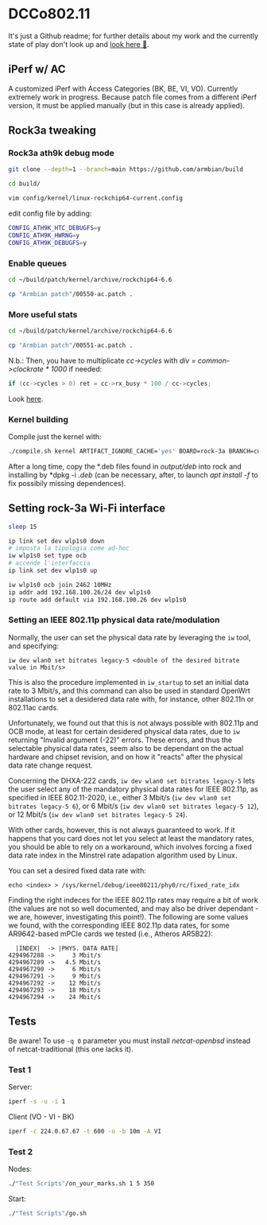 # DCCo802.11

It's just a Github readme; for further details about my work and the currently state of play don't look up and [look here 👀](https://antoniosolida.notion.site/State-of-play-e6e839db40084c228981ff2eb598a522?pvs=4). 

## iPerf w/ AC
A customized iPerf with Access Categories (BK, BE, VI, VO).
Currently extremely work in progress.
Because patch file comes from a different iPerf version, it must be applied manually (but in this case is already applied).

## Rock3a tweaking
### Rock3a ath9k debug mode

```bash
git clone --depth=1 --branch=main https://github.com/armbian/build 

cd build/

vim config/kernel/linux-rockchip64-current.config 
```

edit config file by adding:

```bash
CONFIG_ATH9K_HTC_DEBUGFS=y
CONFIG_ATH9K_HWRNG=y
CONFIG_ATH9K_DEBUGFS=y
```

### Enable queues

```bash
cd ~/build/patch/kernel/archive/rockchip64-6.6

cp "Armbian patch"/00550-ac.patch .
```

### More useful stats
```bash
cd ~/build/patch/kernel/archive/rockchip64-6.6

cp "Armbian patch"/00551-ac.patch .
```

N.b.:
Then, you have to multiplicate *cc->cycles* with *div = common->clockrate * 1000* if needed:
```c
if (cc->cycles > 0) ret = cc->rx_busy * 100 / cc->cycles;
```
Look [here](https://github.com/torvalds/linux/blob/50736169ecc8387247fe6a00932852ce7b057083/drivers/net/wireless/ath/ath9k/link.c#L506).

### Kernel building
Compile just the kernel with:

```bash
./compile.sh kernel ARTIFACT_IGNORE_CACHE='yes' BOARD=rock-3a BRANCH=current
```

After a long time, copy the *.deb files found in *output/deb* into rock and installing by *dpkg -i *.deb* (can be necessary, after, to launch *apt install -f* to fix possibily missing dependences).

## Setting rock-3a Wi-Fi interface
```bash
sleep 15

ip link set dev wlp1s0 down
# imposta la tipologia come ad-hoc
iw wlp1s0 set type ocb
# accende l'interfaccia
ip link set dev wlp1s0 up

iw wlp1s0 ocb join 2462 10MHz
ip addr add 192.168.100.26/24 dev wlp1s0
ip route add default via 192.168.100.26 dev wlp1s0
```

### Setting an IEEE 802.11p physical data rate/modulation

Normally, the user can set the physical data rate by leveraging the `iw` tool, and specifying:
```
iw dev wlan0 set bitrates legacy-5 <double of the desired bitrate value in Mbit/s>
```
This is also the procedure implemented in `iw_startup` to set an initial data rate to 3 Mbit/s, and this command can also be used in standard OpenWrt installations to set a desidered data rate with, for instance, other 802.11n or 802.11ac cards.

Unfortunately, we found out that this is not always possible with 802.11p and OCB mode, at least for certain desidered physical data rates, due to `iw` returning "Invalid argument (-22)" errors.
These errors, and thus the selectable physical data rates, seem also to be dependant on the actual hardware and chipset revision, and on how it "reacts" after the physical data rate change request.

Concerning the DHXA-222 cards, `iw dev wlan0 set bitrates legacy-5` lets the user select any of the mandatory physical data rates for IEEE 802.11p, as specified in IEEE 802.11-2020, i.e., either 3 Mbit/s (`iw dev wlan0 set bitrates legacy-5 6`), or 6 Mbit/s (`iw dev wlan0 set bitrates legacy-5 12`), or 12 Mbit/s (`iw dev wlan0 set bitrates legacy-5 24`).

With other cards, however, this is not always guaranteed to work. If it happens that you card does not let you select at least the mandatory rates, you should be able to rely on a workaround, which involves forcing a fixed data rate index in the Minstrel rate adapation algorithm used by Linux.

You can set a desired fixed data rate with:
```
echo <index> > /sys/kernel/debug/ieee80211/phy0/rc/fixed_rate_idx
```

Finding the right indeces for the IEEE 802.11p rates may require a bit of work (the values are not so well documented, and may also be driver dependant - we are, however, investigating this point!). The following are some values we found, with the corresponding IEEE 802.11p data rates, for some AR9642-based mPCIe cards we tested (i.e., Atheros AR5B22):
```
  |INDEX|  -> |PHYS. DATA RATE|
4294967288 ->     3 Mbit/s
4294967289 ->   4.5 Mbit/s
4294967290 ->     6 Mbit/s
4294967291 ->     9 Mbit/s
4294967292 ->    12 Mbit/s
4294967293 ->    18 Mbit/s
4294967294 ->    24 Mbit/s
```


## Tests
Be aware! To use `-q 0` parameter you must install *netcat-openbsd* instead of netcat-traditional (this one lacks it).
### Test 1
Server:
```bash
iperf -s -u -i 1
```

Client (VO - VI - BK)
```bash
iperf -c 224.0.67.67 -t 600 -u -b 10m -A VI
```

### Test 2
Nodes:
```bash
./"Test Scripts"/on_your_marks.sh 1 5 350
```

Start:
```bash
./"Test Scripts"/go.sh
```